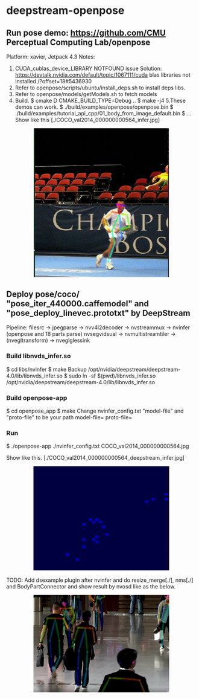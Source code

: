 # deepstream-openpose


## Run pose demo:  https://github.com/CMU Perceptual Computing Lab/openpose
Platform: xavier, Jetpack 4.3
Notes: 
1. CUDA_cublas_device_LIBRARY NOTFOUND issue
   Solution: https://devtalk.nvidia.com/default/topic/1067111/cuda blas libraries not installed
/?offset=18#5436930
2. Refer to openpose/scripts/ubuntu/install_deps.sh to install deps libs.
3. Refer to openpose/models/getModels.sh to fetch models
4. Build.
  $ cmake D CMAKE_BUILD_TYPE=Debug ..
  $ make -j4
5.These demos can work.
  $ ./build/examples/openpose/openpose.bin
  $ ./build/examples/tutorial_api_cpp/01_body_from_image_default.bin
  $ ...
  Show like this [./COCO_val2014_000000000564_infer.jpg]

<p align="center">
    <img src="./COCO_val2014_000000000564_infer.jpg", width="360">
</p>

## Deploy pose/coco/ "pose_iter_440000.caffemodel" and "pose_deploy_linevec.prototxt" by DeepStream

Pipeline: filesrc -> jpegparse -> nvv4l2decoder -> nvstreammux -> nvinfer (openpose and 18 parts parse)
nvsegvidsual -> nvmultistreamtiler -> (nvegltransform) -> nveglglessink

### Build libnvds_infer.so
$ cd libs/nvinfer
$ make
Backup /opt/nvidia/deepstream/deepstream-4.0/lib/libnvds_infer.so
$ sudo ln -sf $(pwd)/libnvds_infer.so /opt/nvidia/deepstream/deepstream-4.0/lib/libnvds_infer.so 

### Build openpose-app
$ cd openpose_app
$ make
Change nvinfer_config.txt "model-file" and "proto-file" to be your path
  model-file=
  proto-file=

### Run
$ ./openpose-app ./nvinfer_config.txt COCO_val2014_000000000564.jpg

Show like this. [./COCO_val2014_000000000564_deepstream_infer.jpg]

<p align="center">
    <img src="./COCO_val2014_000000000564_deepstream_infer.jpg", width="360">
</p>

TODO:
Add dsexample plugin after nvinfer and do resize_merge[./], nms[./] and BodyPartConnector and show result by nvosd like as the below. 
<p align="center">
    <img src="./todo.jpg", width="360">
</p>
